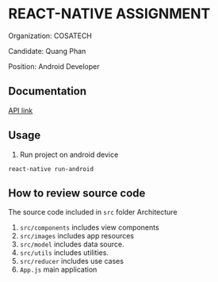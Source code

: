 # REACT-NATIVE ASSIGNMENT

Organization: COSATECH

Candidate: Quang Phan

Position: Android Developer

## Documentation

[API link](https://jsonplaceholder.typicode.com/posts)

## Usage

1. Run project on android device

```
react-native run-android
```

## How to review source code

The source code included in `src` folder Architecture

1. `src/components` includes view components
2. `src/images` includes app resources
3. `src/model` includes data source.
4. `src/utils` includes utilities.
5. `src/reducer` includes use cases
6. `App.js` main application
